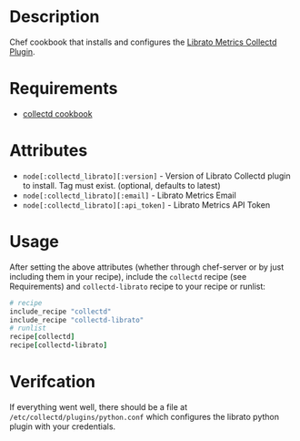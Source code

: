 Description
===========

Chef cookbook that installs and configures the [Librato Metrics
Collectd Plugin](https://github.com/librato/collectd-librato).

Requirements
============

 * [collectd cookbook](https://github.com/librato/collectd-cookbook)

Attributes
==========

 * `node[:collectd_librato][:version]` - Version of Librato Collectd
   plugin to install. Tag must exist. (optional, defaults to latest)
 * `node[:collectd_librato][:email]` - Librato Metrics Email
 * `node[:collectd_librato][:api_token]` - Librato Metrics API Token

Usage
=====

After setting the above attributes (whether through chef-server or by just including them in your recipe), include the `collectd` recipe (see Requirements) and `collectd-librato` recipe to your recipe or runlist:

```ruby
# recipe
include_recipe "collectd"
include_recipe "collectd-librato"
# runlist
recipe[collectd]
recipe[collectd-librato]
```

Verifcation
===========
If everything went well, there should be a file at `/etc/collectd/plugins/python.conf` which configures the librato python plugin with your credentials.
